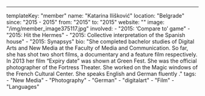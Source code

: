 ---
  templateKey: "member"
  name: "Katarina Ilišković"
  location: "Belgrade"
  since: "2015 - 2015"
  from: "2015"
  to: "2015"
  website: ""
  image: "/img/member_image375117.jpg"
  involved: 
    - "2015: ‘Compare to’ game"
    - "2015: Hit the Hermes"
    - "2015: Collective interpretation of the Spanish house"
    - "2015: Synapsys"
  bio: "She completed bachelor studies of Digital Arts and New Media at the Faculty of Media and Communication. So far, she has shot two short films, a documentary and a feature film respectively. In 2013 her film “Expiry date” was shown at Green Fest. She was the official photographer of the Fortress Theater. She worked on the Magic windows of the French Cultural Center. She speaks English and German fluently ."
  tags: 
    - "New Media"
    - "Photography"
    - "German"
    - "digitalart"
    - "Film"
    - "Languages"

